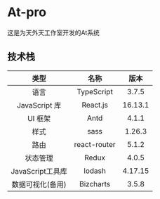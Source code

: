 # At-pro

这是为天外天工作室开发的At系统

## 技术栈

|       类型       |     名称     |  版本   |
| :--------------: | :----------: | :-----: |
|       语言       |  TypeScript  |  3.7.5  |
|  JavaScript 库   |   React.js   | 16.13.1 |
|     UI 框架      |     Antd     |  4.1.1  |
|       样式       |     sass     | 1.26.3  |
|       路由       | react-router |  5.1.2  |
|     状态管理     |    Redux     |  4.0.5  |
| JavaScript工具库 |    lodash    | 4.17.15 |
| 数据可视化(备用) |  Bizcharts   |  3.5.8  |